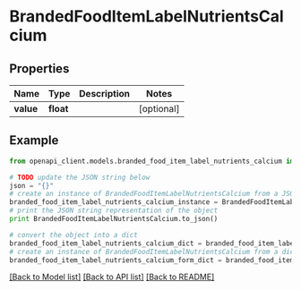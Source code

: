 # BrandedFoodItemLabelNutrientsCalcium


## Properties

Name | Type | Description | Notes
------------ | ------------- | ------------- | -------------
**value** | **float** |  | [optional] 

## Example

```python
from openapi_client.models.branded_food_item_label_nutrients_calcium import BrandedFoodItemLabelNutrientsCalcium

# TODO update the JSON string below
json = "{}"
# create an instance of BrandedFoodItemLabelNutrientsCalcium from a JSON string
branded_food_item_label_nutrients_calcium_instance = BrandedFoodItemLabelNutrientsCalcium.from_json(json)
# print the JSON string representation of the object
print BrandedFoodItemLabelNutrientsCalcium.to_json()

# convert the object into a dict
branded_food_item_label_nutrients_calcium_dict = branded_food_item_label_nutrients_calcium_instance.to_dict()
# create an instance of BrandedFoodItemLabelNutrientsCalcium from a dict
branded_food_item_label_nutrients_calcium_form_dict = branded_food_item_label_nutrients_calcium.from_dict(branded_food_item_label_nutrients_calcium_dict)
```
[[Back to Model list]](../README.md#documentation-for-models) [[Back to API list]](../README.md#documentation-for-api-endpoints) [[Back to README]](../README.md)


